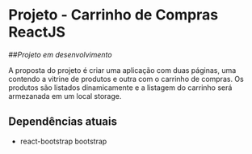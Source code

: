 # Projeto - Carrinho de Compras ReactJS

##_Projeto em desenvolvimento_

A proposta do projeto é criar uma aplicação com duas páginas, uma contendo a vitrine de produtos e outra com o carrinho de compras. Os produtos são listados dinamicamente e a listagem do carrinho será armezanada em um local storage.

## Dependências atuais

- react-bootstrap bootstrap

